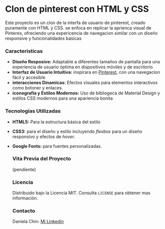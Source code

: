 # Clon de pinterest con HTML y CSS

Este proyecto es un clon de la interfa de usuario de pinterest, creado puramente con HTML y CSS. se enfoca en replicar la aprienca visual de Pinteres, ofreciendo una expericencia de navegacion similar con un diseño responsive y funcionalidades basicas

### Caracteristicas
+ **Diseño Resposive:** Adaptable a diferentes tamaños de pantalla para una experiencia de usuario óptima en dispositivos móviles y de escritorio
+ **Interfaz de Usuario Intuitiva:** inspirara en [Pinterest](https://www.pinterest.com.mx/), con una navegacion fácil y accesible
+ **interacciones Dinamicas:** Efectos visuales para elementos interactivos como botoner y enlaces.
+ **iconografia  y Estilos Modernos:** Uso de bibliogeca de Material Design y estilos CSS modernos para una apariencia bonita

### Tecnologías Utilizadas 
  + **HTML5:** Para la estructura básica del estilo 
  + **CSS3:** para el diseño y estilo incluyendo _flexbox_ para un diseño responsivo y efectos de _hover_.
  + **Google Fonts:** para fuentes personalizadas.

    ### Vita Previa del Proyecto
    (pendiente)

    ### Licencia
    Distribuido bajo la Licencia MIT. Consulta `LICENSE` para obtener mas información.

    ### Contacto
    Daniela Chin: [Mi Linkedin](https://www.linkedin.com/in/daniela-chin-a7a6a0253/)
